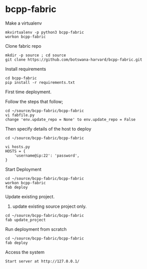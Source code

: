 # bcpp-fabric

Make a virtualenv 
```
mkvirtualenv -p python3 bcpp-fabric
workon bcpp-fabric
```
Clone fabric repo

```
mkdir -p source ; cd source
git clone https://github.com/botswana-harvard/bcpp-fabric.git
```
Install requirements

```
cd bcpp-fabric
pip install -r requirements.txt
```

First time deployment.

Follow the steps that follow;

```
cd ~/source/bcpp-fabric/bcpp-fabric
vi fabfile.py 
change 'env.update_repo = None' to env.update_repo = False
```

Then specify details of the host to deploy

```
cd ~/source/bcpp-fabric/bcpp-fabric

vi hosts.py
HOSTS = {
    'username@ip:22': 'password',
}

```
Start Deployment

```
cd ~/source/bcpp-fabric/bcpp-fabric
workon bcpp-fabric
fab deploy

```
Update existing project.

1. update existing source project only.

```
cd ~/source/bcpp-fabric/bcpp-fabric
fab update_project
```
Run deployment from scratch
```
cd ~/source/bcpp-fabric/bcpp-fabric
fab deploy

```

Access the system

```
Start server at http://127.0.0.1/
```
